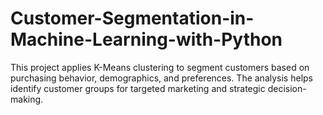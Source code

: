 # Customer-Segmentation-in-Machine-Learning-with-Python
This project applies K-Means clustering to segment customers based on purchasing behavior, demographics, and preferences. The analysis helps identify customer groups for targeted marketing and strategic decision-making.
